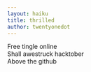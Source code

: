 ```yaml
---
layout: haiku
title: thrilled
author: twentyonedot
---
```


Free tingle online<br>
Shall awestruck hacktober<br>
Above the github<br>